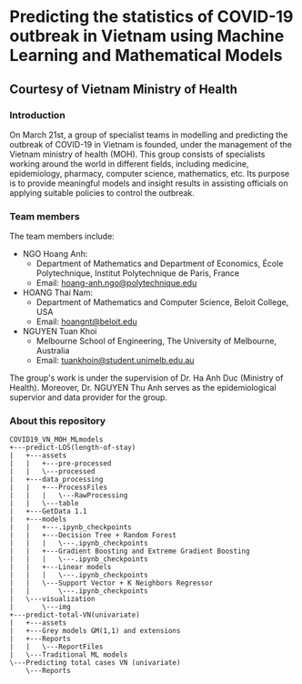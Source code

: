 # Predicting the statistics of COVID-19 outbreak in Vietnam using Machine Learning and Mathematical Models

## Courtesy of Vietnam Ministry of Health

### Introduction

On March 21st, a group of specialist teams in modelling and predicting the outbreak of COVID-19 in Vietnam is founded, under the management of the Vietnam ministry of health (MOH). This group consists of specialists working around the world in different fields, including medicine, epidemiology, pharmacy, computer science, mathematics, etc. Its purpose is to provide meaningful models and insight results in assisting officials on applying suitable policies to control the outbreak.

### Team members

The team members include:

- NGO Hoang Anh:
    - Department of Mathematics and Department of Economics, École Polytechnique, Institut Polytechnique de Paris, France
    - Email: hoang-anh.ngo@polytechnique.edu
- HOANG Thai Nam:
    - Department of Mathematics and Computer Science, Beloit College, USA
    - Email: hoangnt@beloit.edu
- NGUYEN Tuan Khoi
    - Melbourne School of Engineering, The University of Melbourne, Australia
    - Email: tuankhoin@student.unimelb.edu.au

The group's work is under the supervision of Dr. Ha Anh Duc (Ministry of Health). Moreover, Dr. NGUYEN Thu Anh serves as the epidemiological supervior and data provider for the group. 

### About this repository

```
COVID19_VN_MOH_MLmodels
+---predict-LOS(length-of-stay)
|   +---assets
|   |   +---pre-processed
|   |   \---processed
|   +---data_processing
|   |   +---ProcessFiles
|   |   |   \---RawProcessing
|   |   \---table
|   +---GetData 1.1
|   +---models
|   |   +---.ipynb_checkpoints
|   |   +---Decision Tree + Random Forest
|   |   |   \---.ipynb_checkpoints
|   |   +---Gradient Boosting and Extreme Gradient Boosting
|   |   |   \---.ipynb_checkpoints
|   |   +---Linear models
|   |   |   \---.ipynb_checkpoints
|   |   \---Support Vector + K Neighbors Regressor
|   |       \---.ipynb_checkpoints
|   \---visualization
|       \---img
+---predict-total-VN(univariate)
|   +---assets
|   +---Grey models GM(1,1) and extensions
|   +---Reports
|   |   \---ReportFiles
|   \---Traditional ML models
\---Predicting total cases VN (univariate)
    \---Reports
```

